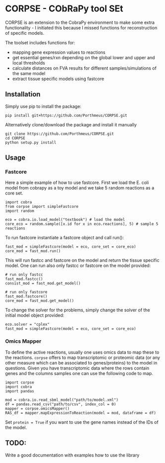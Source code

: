 # CORPSE - CObRaPy tool SEt
CORPSE is an extension to the CobraPy environment to make some extra functionality - I initiated this because I missed functions for reconstruction of specific models.

The toolset includes functions for:
+ mapping gene expression values to reactions
+ get essential genes/rxn depending on the global lower and upper and local thresholds
+ calculate distances on FVA results for different samples/simulations of the same model 
+ extract tissue specific models using fastcore

## Installation

Simply use pip to install the package:

    pip install git+https://github.com/Porthmeus/CORPSE.git

Alternatively clone/download the package and install it manually

    git clone https://github.com/Porthmeus/CORPSE.git
    cd CORPSE
    python setup.py install


## Usage

### Fastcore

Here a simple example of how to use fastcore. First we load the E. coli model from cobrapy as a toy model and we take 5 random reactions as a core set.

    import cobra
    from corpse import simpleFastcore
    import random
    
    eco = cobra.io.load_model("textbook") # load the model
    core_eco = random.sample([x.id for x in eco.reactions], 5) # sample 5 reactions
    
To run fastcore instantiate a fastcore object and call run():
    
    fast_mod = simpleFastcore(model = eco, core_set = core_eco)
    core_mod = fast_mod.run()

This will run fastcc and fastcore on the model and return the tissue specific model. One can run also only fastcc or fastcore on the model provided:
    
    # run only fastcc
    fast_mod.fastcc()
    consist_mod = fast_mod.get_model()

    # run only fastcore
    fast_mod.fastcore()
    core_mod = fast_mod.get_model()

To change the solver for the problems, simply change the solver of the initial model object provided:

    eco.solver = "cplex"
    fast_mod = simpleFastcore(model = eco, core_set = core_eco)

### Omics Mapper

To define the active reactions, usually one uses omics data to map these to the reactions. `corpse` offers to map transcriptomic or proteomic data (or any other measure which can be associated to genes/proteins) to the model in questions. Given you have transcriptomic data where the rows contain genes and the columns samples one can use the following code to map.

```
import corpse
import cobra
import pandas

mod = cobra.io.read_sbml_model("path/to/model.xml")
df = pandas.read_csv("path/to/csv", index_col = 0)
mapper = corpse.omicsMapper()
RAS_df = mapper.mapExpressionToReaction(model = mod, dataframe = df)
```
Set `protein = True` if you want to use the gene names instead of the IDs of the model.

## TODO:
Write a good documentation with examples how to use the library

